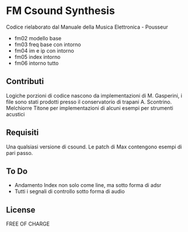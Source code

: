 # FM Csound Synthesis

Codice rielaborato dal Manuale della Musica Elettronica - Pousseur
- fm02 modello base
- fm03 freq base con intorno
- fm04 im e ip con intorno
- fm05 index intorno
- fm06 intorno tutto


## Contributi

Logiche porzioni di codice nascono da implementazioni di M. Gasperini, i file sono stati prodotti presso il conservatorio di trapani A. Scontrino. 
Melchiorre Titone per implementazioni di alcuni esempi per strumenti acustici

## Requisiti

Una qualsiasi versione di csound. Le patch di Max contengono esempi di pari passo.

## To Do 
- Andamento Index non solo come line, ma sotto forma di adsr
- Tutti i segnali di controllo sotto forma di audio

## License

FREE OF CHARGE